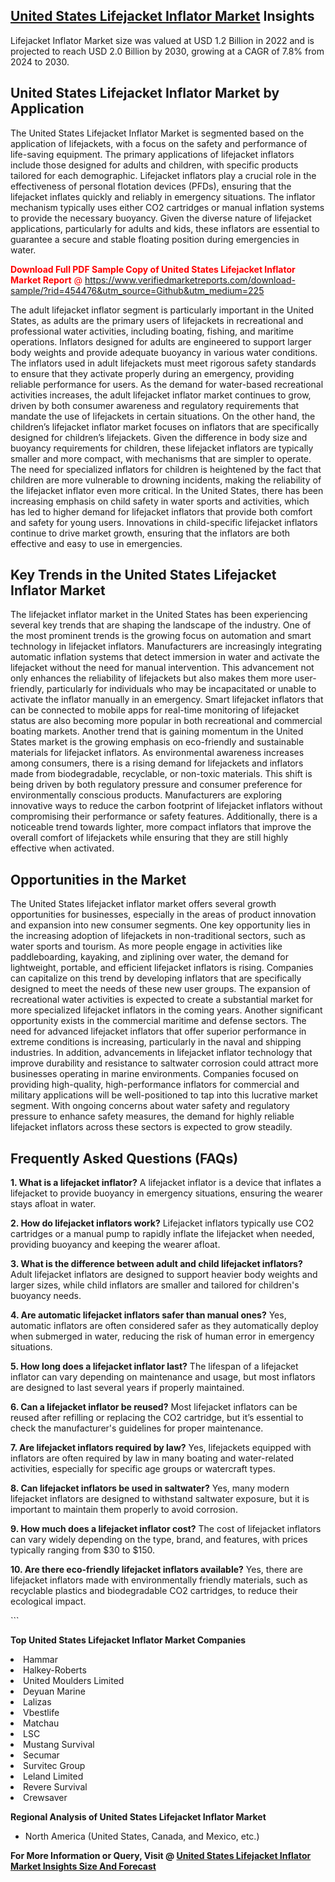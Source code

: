 <h2><a href="https://www.verifiedmarketreports.com/download-sample/?rid=454476&amp;utm_source=Github&amp;utm_medium=225" target="_blank">United States Lifejacket Inflator Market</a> Insights</h2><p>Lifejacket Inflator Market size was valued at USD 1.2 Billion in 2022 and is projected to reach USD 2.0 Billion by 2030, growing at a CAGR of 7.8% from 2024 to 2030.</p><p> <h2>United States Lifejacket Inflator Market by Application</h2> The United States Lifejacket Inflator Market is segmented based on the application of lifejackets, with a focus on the safety and performance of life-saving equipment. The primary applications of lifejacket inflators include those designed for adults and children, with specific products tailored for each demographic. Lifejacket inflators play a crucial role in the effectiveness of personal flotation devices (PFDs), ensuring that the lifejacket inflates quickly and reliably in emergency situations. The inflator mechanism typically uses either CO2 cartridges or manual inflation systems to provide the necessary buoyancy. Given the diverse nature of lifejacket applications, particularly for adults and kids, these inflators are essential to guarantee a secure and stable floating position during emergencies in water. <p><span class=""><span style="color: #ff0000;"><strong>Download Full PDF Sample Copy of United States Lifejacket Inflator Market Report</strong> @ </span><a href="https://www.verifiedmarketreports.com/download-sample/?rid=454476&amp;utm_source=Github&amp;utm_medium=225" target="_blank">https://www.verifiedmarketreports.com/download-sample/?rid=454476&amp;utm_source=Github&amp;utm_medium=225</a></span></p> The adult lifejacket inflator segment is particularly important in the United States, as adults are the primary users of lifejackets in recreational and professional water activities, including boating, fishing, and maritime operations. Inflators designed for adults are engineered to support larger body weights and provide adequate buoyancy in various water conditions. The inflators used in adult lifejackets must meet rigorous safety standards to ensure that they activate properly during an emergency, providing reliable performance for users. As the demand for water-based recreational activities increases, the adult lifejacket inflator market continues to grow, driven by both consumer awareness and regulatory requirements that mandate the use of lifejackets in certain situations. On the other hand, the children’s lifejacket inflator market focuses on inflators that are specifically designed for children’s lifejackets. Given the difference in body size and buoyancy requirements for children, these lifejacket inflators are typically smaller and more compact, with mechanisms that are simpler to operate. The need for specialized inflators for children is heightened by the fact that children are more vulnerable to drowning incidents, making the reliability of the lifejacket inflator even more critical. In the United States, there has been increasing emphasis on child safety in water sports and activities, which has led to higher demand for lifejacket inflators that provide both comfort and safety for young users. Innovations in child-specific lifejacket inflators continue to drive market growth, ensuring that the inflators are both effective and easy to use in emergencies. <h2>Key Trends in the United States Lifejacket Inflator Market</h2> The lifejacket inflator market in the United States has been experiencing several key trends that are shaping the landscape of the industry. One of the most prominent trends is the growing focus on automation and smart technology in lifejacket inflators. Manufacturers are increasingly integrating automatic inflation systems that detect immersion in water and activate the lifejacket without the need for manual intervention. This advancement not only enhances the reliability of lifejackets but also makes them more user-friendly, particularly for individuals who may be incapacitated or unable to activate the inflator manually in an emergency. Smart lifejacket inflators that can be connected to mobile apps for real-time monitoring of lifejacket status are also becoming more popular in both recreational and commercial boating markets. Another trend that is gaining momentum in the United States market is the growing emphasis on eco-friendly and sustainable materials for lifejacket inflators. As environmental awareness increases among consumers, there is a rising demand for lifejackets and inflators made from biodegradable, recyclable, or non-toxic materials. This shift is being driven by both regulatory pressure and consumer preference for environmentally conscious products. Manufacturers are exploring innovative ways to reduce the carbon footprint of lifejacket inflators without compromising their performance or safety features. Additionally, there is a noticeable trend towards lighter, more compact inflators that improve the overall comfort of lifejackets while ensuring that they are still highly effective when activated. <h2>Opportunities in the Market</h2> The United States lifejacket inflator market offers several growth opportunities for businesses, especially in the areas of product innovation and expansion into new consumer segments. One key opportunity lies in the increasing adoption of lifejackets in non-traditional sectors, such as water sports and tourism. As more people engage in activities like paddleboarding, kayaking, and ziplining over water, the demand for lightweight, portable, and efficient lifejacket inflators is rising. Companies can capitalize on this trend by developing inflators that are specifically designed to meet the needs of these new user groups. The expansion of recreational water activities is expected to create a substantial market for more specialized lifejacket inflators in the coming years. Another significant opportunity exists in the commercial maritime and defense sectors. The need for advanced lifejacket inflators that offer superior performance in extreme conditions is increasing, particularly in the naval and shipping industries. In addition, advancements in lifejacket inflator technology that improve durability and resistance to saltwater corrosion could attract more businesses operating in marine environments. Companies focused on providing high-quality, high-performance inflators for commercial and military applications will be well-positioned to tap into this lucrative market segment. With ongoing concerns about water safety and regulatory pressure to enhance safety measures, the demand for highly reliable lifejacket inflators across these sectors is expected to grow steadily. <h2>Frequently Asked Questions (FAQs)</h2> <p><strong>1. What is a lifejacket inflator?</strong> A lifejacket inflator is a device that inflates a lifejacket to provide buoyancy in emergency situations, ensuring the wearer stays afloat in water.</p> <p><strong>2. How do lifejacket inflators work?</strong> Lifejacket inflators typically use CO2 cartridges or a manual pump to rapidly inflate the lifejacket when needed, providing buoyancy and keeping the wearer afloat.</p> <p><strong>3. What is the difference between adult and child lifejacket inflators?</strong> Adult lifejacket inflators are designed to support heavier body weights and larger sizes, while child inflators are smaller and tailored for children's buoyancy needs.</p> <p><strong>4. Are automatic lifejacket inflators safer than manual ones?</strong> Yes, automatic inflators are often considered safer as they automatically deploy when submerged in water, reducing the risk of human error in emergency situations.</p> <p><strong>5. How long does a lifejacket inflator last?</strong> The lifespan of a lifejacket inflator can vary depending on maintenance and usage, but most inflators are designed to last several years if properly maintained.</p> <p><strong>6. Can a lifejacket inflator be reused?</strong> Most lifejacket inflators can be reused after refilling or replacing the CO2 cartridge, but it’s essential to check the manufacturer's guidelines for proper maintenance.</p> <p><strong>7. Are lifejacket inflators required by law?</strong> Yes, lifejackets equipped with inflators are often required by law in many boating and water-related activities, especially for specific age groups or watercraft types.</p> <p><strong>8. Can lifejacket inflators be used in saltwater?</strong> Yes, many modern lifejacket inflators are designed to withstand saltwater exposure, but it is important to maintain them properly to avoid corrosion.</p> <p><strong>9. How much does a lifejacket inflator cost?</strong> The cost of lifejacket inflators can vary widely depending on the type, brand, and features, with prices typically ranging from $30 to $150.</p> <p><strong>10. Are there eco-friendly lifejacket inflators available?</strong> Yes, there are lifejacket inflators made with environmentally friendly materials, such as recyclable plastics and biodegradable CO2 cartridges, to reduce their ecological impact.</p> ```</p><p><strong>Top United States Lifejacket Inflator Market Companies</strong></p><div data-test-id=""><p><li>Hammar</li><li> Halkey-Roberts</li><li> United Moulders Limited</li><li> Deyuan Marine</li><li> Lalizas</li><li> Vbestlife</li><li> Matchau</li><li> LSC</li><li> Mustang Survival</li><li> Secumar</li><li> Survitec Group</li><li> Leland Limited</li><li> Revere Survival</li><li> Crewsaver</li></p><div><strong>Regional Analysis of&nbsp;United States Lifejacket Inflator Market</strong></div><ul><li dir="ltr"><p dir="ltr">North America&nbsp;(United States, Canada, and Mexico, etc.)</p></li></ul><p><strong>For More Information or Query, Visit @&nbsp;</strong><strong><a href="https://www.verifiedmarketreports.com/product/lifejacket-inflator-market/?utm_source=Github&amp;utm_medium=225" target="_blank">United States Lifejacket Inflator Market Insights Size And Forecast</a></strong></p></div>
